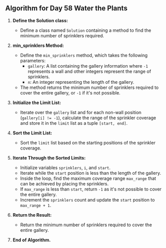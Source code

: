 ## Algorithm for Day 58 **Water the Plants**

1. **Define the Solution class:**
   - Define a class named `Solution` containing a method to find the minimum number of sprinklers required.

2. **min_sprinklers Method:**
   - Define the `min_sprinklers` method, which takes the following parameters:
     - `gallery`: A list containing the gallery information where `-1` represents a wall and other integers represent the range of sprinklers.
     - `n`: An integer representing the length of the gallery.
   - The method returns the minimum number of sprinklers required to cover the entire gallery, or `-1` if it's not possible.

3. **Initialize the Limit List:**
   - Iterate over the `gallery` list and for each non-wall position (`gallery[i] != -1`), calculate the range of the sprinkler coverage and store it in the `limit` list as a tuple `[start, end]`.

4. **Sort the Limit List:**
   - Sort the `limit` list based on the starting positions of the sprinkler coverage.

5. **Iterate Through the Sorted Limits:**
   - Initialize variables `sprinklers`, `i`, and `start`.
   - Iterate while the `start` position is less than the length of the gallery.
   - Inside the loop, find the maximum coverage range `max_range` that can be achieved by placing the sprinklers.
   - If `max_range` is less than `start`, return `-1` as it's not possible to cover the entire gallery.
   - Increment the `sprinklers` count and update the `start` position to `max_range + 1`.

6. **Return the Result:**
   - Return the minimum number of sprinklers required to cover the entire gallery.

7. **End of Algorithm.**
